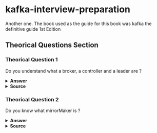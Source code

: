 # kafka-interview-preparation
Another one. The book used as the guide for this book was kafka the definitive guide 1st Edition

## Theorical Questions Section

### Theorical Question 1

Do you understand what a broker, a controller and a leader are ?

<details><summary><b>Answer</b></summary>

A single Kafka server is called a broker. The broker receives messages from producers,
assigns offsets to them, and commits the messages to storage on disk. It also services
consumers, responding to fetch requests for partitions and responding with the mes‐
sages that have been committed to disk. Depending on the specific hardware and its
performance characteristics, a single broker can easily handle thousands of partitions
and millions of messages per second.

Kafka brokers are designed to operate as part of a cluster. Within a cluster of brokers,
one broker will also function as the cluster controller (elected automatically from the
live members of the cluster). The controller is responsible for administrative operations, including assigning partitions to brokers and monitoring for broker failures. A
partition is owned by a single broker in the cluster, and that broker is called the leader
of the partition. A partition may be assigned to multiple brokers, which will result in
the partition being replicated

![Image](img/kakaBrokers.png "kakaBrokers")

</details>

<details><summary><b>Source</b></summary>
kafka the definitive guide 1st Edition Pag 7
</details>


### Theorical Question 2

Do you know what mirrorMaker is ?

<details><summary><b>Answer</b></summary>

When working with multiple datacenters in particular, it is often required that mes‐
sages be copied between them. In this way, online applications can have access to user
activity at both sites. For example, if a user changes public information in their pro‐
file, that change will need to be visible regardless of the datacenter in which search
results are displayed. Or, monitoring data can be collected from many sites into a sin‐
gle central location where the analysis and alerting systems are hosted. The replica‐
tion mechanisms within the Kafka clusters are designed only to work within a single
cluster, not between multiple clusters.

The Kafka project includes a tool called MirrorMaker, used for this purpose. At its
core, MirrorMaker is simply a Kafka consumer and producer, linked together with a
queue. Messages are consumed from one Kafka cluster and produced for another.
Figure 1-8 shows an example of an architecture that uses MirrorMaker, aggregating
messages from two local clusters into an aggregate cluster, and then copying that
cluster to other datacenters

![Image](img/mirrorMaker.png "mirrorMaker")

</details>

<details><summary><b>Source</b></summary>
kafka the definitive guide 1st Edition Pag 7
</details>
